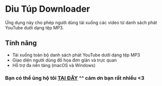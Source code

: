 # Diu Túp Downloader

Ứng dụng này cho phép người dùng tải xuống các video từ danh sách phát YouTube dưới dạng tệp MP3.

## Tính năng

- Tải xuống toàn bộ danh sách phát YouTube dưới dạng tệp MP3
- Giao diện người dùng đồ họa đơn giản và trực quan
- Hỗ trợ đa nền tảng (macOS và Windows)

### Bạn có thể ủng hộ tôi [TẠI ĐÂY](https://www.paypal.com/paypalme/hungpham2302) ^^ cảm ơn bạn rất nhiều <3
